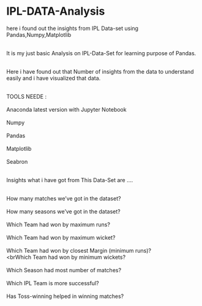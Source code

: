 # IPL-DATA-Analysis
here i found out the insights from IPL Data-set using Pandas,Numpy,Matplotlib


<br>It is my just basic Analysis on IPL-Data-Set for learning purpose of Pandas.</br>

<br>Here i have found out that Number of insights from the data to understand easily and i have visualized that data.</br>

<br>TOOLS NEEDE : </br>
<br>Anaconda latest version with Jupyter Notebook</br>
<br>Numpy</br>
<br>Pandas</br>
<br>Matplotlib</br>
<br>Seabron</br>


<br> Insights what i have got from This Data-Set are ....</br>


<br>How many matches we’ve got in the dataset?</br>
<br>How many seasons we’ve got in the dataset?</br>
<br>Which Team had won by maximum runs?</br>
<br>Which Team had won by maximum wicket?</br>
<br>Which Team had won by closest Margin (minimum runs)?</br>
<brWhich Team had won by minimum wickets?</br>
<br>Which Season had most number of matches?</br>
<br>Which IPL Team is more successful?</br>
<br>Has Toss-winning helped in winning matches?</br>




